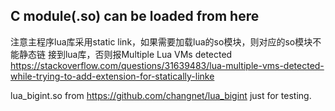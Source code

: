 ## C module(.so) can be loaded from here

注意主程序lua库采用static link，如果需要加载lua的so模块，则对应的so模块不能静态链
接到lua库，否则报Multiple Lua VMs detected
https://stackoverflow.com/questions/31639483/lua-multiple-vms-detected-while-trying-to-add-extension-for-statically-linke


lua_bigint.so from https://github.com/changnet/lua_bigint just for testing.
